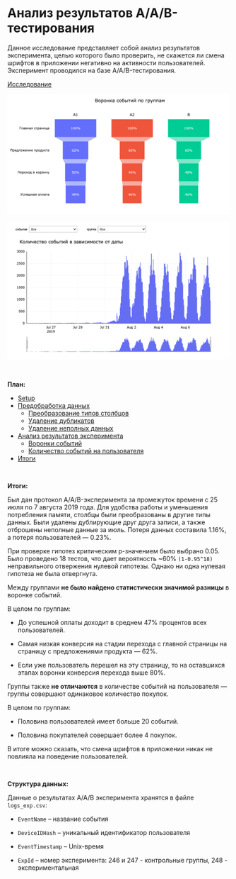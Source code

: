 # Анализ результатов A/A/B-тестирования

Данное исследование представляет собой анализ результатов эксперимента, целью которого было проверить, не скажется ли смена шрифтов в приложении негативно на активности пользователей. Эксперимент проводился на базе A/A/B-тестирования.

[Исследование](https://rusmux.github.io/yandex-projects/aab-test.html)


<p align="center"><img src="images/1.png"></p>

<p align="center"><img src="images/2.png"></p>

<br>

**План:**

<div class="toc">
   <ul class="toc-item">
      <li><span><a href="#Setup" data-toc-modified-id="Setup-2">Setup</a></span></li>
      <li>
         <span><a href="#Предобработка-данных" data-toc-modified-id="Предобработка-данных-3">Предобработка данных</a></span>
         <ul class="toc-item">
            <li><span><a href="#Преобразование-типов-столбцов" data-toc-modified-id="Преобразование-типов-столбцов-3.1">Преобразование типов столбцов</a></span></li>
            <li><span><a href="#Удаление-дубликатов" data-toc-modified-id="Удаление-дубликатов-3.2">Удаление дубликатов</a></span></li>
            <li><span><a href="#Удаление-неполных-данных" data-toc-modified-id="Удаление-неполных-данных-3.3">Удаление неполных данных</a></span></li>
         </ul>
      </li>
      <li>
         <span><a href="#Анализ-результатов-эксперимента" data-toc-modified-id="Анализ-результатов-эксперимента-4">Анализ результатов эксперимента</a></span>
         <ul class="toc-item">
            <li><span><a href="#Воронки-событий" data-toc-modified-id="Воронки-событий-4.1">Воронки событий</a></span></li>
            <li><span><a href="#Количество-событий-на-пользователя" data-toc-modified-id="Количество-событий-на-пользователя-4.2">Количество событий на пользователя</a></span></li>
         </ul>
      </li>
      <li><span><a href="#Итоги" data-toc-modified-id="Итоги-5">Итоги</a></span></li>
   </ul>
</div>

<br>

**Итоги:**

Был дан протокол A/A/B-эксперимента за промежуток времени с 25 июля по 7 августа 2019 года. Для удобства работы и уменьшения потребления памяти, столбцы были преобразованы в другие типы данных. Были удалены дублирующие друг друга записи, а также отброшены неполные данные за июль. Потеря данных составила 1.16%, а потеря пользователей — 0.23%.

При проверке гипотез критическим p-значением было выбрано 0.05. Было проведено 18 тестов, что дает вероятность ~60% `(1-0.95^18)` неправильного отвержения нулевой гипотезы. Однако ни одна нулевая гипотеза не была отвергнута.

Между группами **не было найдено статистически значимой разницы** в воронке событий. 

В целом по группам:

* До успешной оплаты доходит в среднем 47% процентов всех пользователей.


* Самая низкая конверсия на стадии перехода с главной страницы на страницу с предложениями продукта — 62%.


* Если уже пользователь перешел на эту страницу, то на оставшихся этапах воронки конверсия перехода выше 80%.

Группы также **не отличаются** в количестве событий на пользователя — группы совершают одинаковое количество покупок.

В целом по группам:

* Половина пользователей имеет больше 20 событий.


* Половина покупателей совершает более 4 покупок.

В итоге можно сказать, что смена шрифтов в приложении никак не повлияла на поведение пользователей.

<br>

**Структура данных:**

Данные о результатах A/A/B эксперимента хранятся в файле `logs_exp.csv`:

* `EventName` – название события


* `DeviceIDHash` – уникальный идентификатор пользователя


* `EventTimestamp` – Unix-время


* `ExpId` – номер эксперимента: 246 и 247 - контрольные группы, 248 - экспериментальная
